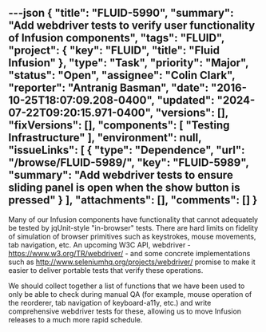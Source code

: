 ---json
{
  "title": "FLUID-5990",
  "summary": "Add webdriver tests to verify user functionality of Infusion components",
  "tags": "FLUID",
  "project": {
    "key": "FLUID",
    "title": "Fluid Infusion"
  },
  "type": "Task",
  "priority": "Major",
  "status": "Open",
  "assignee": "Colin Clark",
  "reporter": "Antranig Basman",
  "date": "2016-10-25T18:07:09.208-0400",
  "updated": "2024-07-22T09:20:15.971-0400",
  "versions": [],
  "fixVersions": [],
  "components": [
    "Testing Infrastructure"
  ],
  "environment": null,
  "issueLinks": [
    {
      "type": "Dependence",
      "url": "/browse/FLUID-5989/",
      "key": "FLUID-5989",
      "summary": "Add webdriver tests to ensure sliding panel is open when the show button is pressed"
    }
  ],
  "attachments": [],
  "comments": []
}
---
Many of our Infusion components have functionality that cannot adequately be tested by jqUnit-style "in-browser" tests. There are hard limits on fidelity of simulation of browser primitives such as keystrokes, mouse movements, tab navigation, etc. An upcoming W3C API, webdriver - <https://www.w3.org/TR/webdriver/> - and some concrete implementations such as <http://www.seleniumhq.org/projects/webdriver/> promise to make it easier to deliver portable tests that verify these operations.

We should collect together a list of functions that we have been used to only be able to check during manual QA (for example, mouse operation of the reorderer, tab navigation of keyboard-a11y, etc.) and write comprehensive webdriver tests for these, allowing us to move Infusion releases to a much more rapid schedule.

        